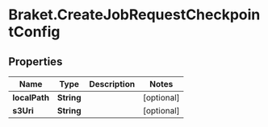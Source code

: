 # Braket.CreateJobRequestCheckpointConfig

## Properties

Name | Type | Description | Notes
------------ | ------------- | ------------- | -------------
**localPath** | **String** |  | [optional] 
**s3Uri** | **String** |  | [optional] 


